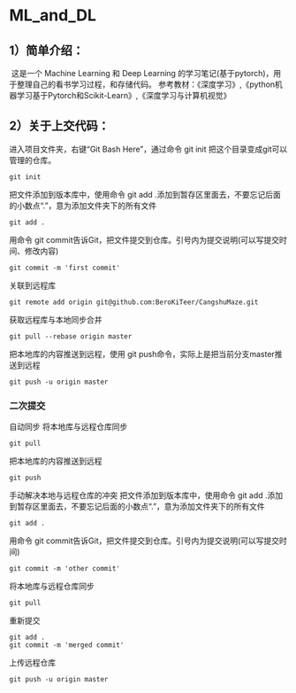 # ML_and_DL

## 1）简单介绍：

​	这是一个 Machine Learning 和 Deep Learning 的学习笔记(基于pytorch)，用于整理自己的看书学习过程，和存储代码。
参考教材：《深度学习》,《python机器学习基于Pytorch和Scikit-Learn》,《深度学习与计算机视觉》

## 2）关于上交代码：

进入项目文件夹，右键“Git Bash Here”，通过命令 git init 把这个目录变成git可以管理的仓库。
    
    git init
把文件添加到版本库中，使用命令 git add .添加到暂存区里面去，不要忘记后面的小数点“.”，意为添加文件夹下的所有文件
    
    git add .
 用命令 git commit告诉Git，把文件提交到仓库。引号内为提交说明(可以写提交时间、修改内容)
    
    git commit -m 'first commit'  
关联到远程库
    
    git remote add origin git@github.com:BeroKiTeer/CangshuMaze.git
获取远程库与本地同步合并
    
    git pull --rebase origin master
把本地库的内容推送到远程，使用 git push命令，实际上是把当前分支master推送到远程
    
    git push -u origin master
### 二次提交
自动同步
将本地库与远程仓库同步
    
    git pull
把本地库的内容推送到远程
    
    git push
手动解决本地与远程仓库的冲突
把文件添加到版本库中，使用命令 git add .添加到暂存区里面去，不要忘记后面的小数点“.”，意为添加文件夹下的所有文件
    
    git add .
用命令 git commit告诉Git，把文件提交到仓库。引号内为提交说明(可以写提交时间)
    
    git commit -m 'other commit'  
将本地库与远程仓库同步
    
    git pull
    
重新提交
    
    git add .
    git commit -m 'merged commit'  
上传远程仓库

    git push -u origin master
